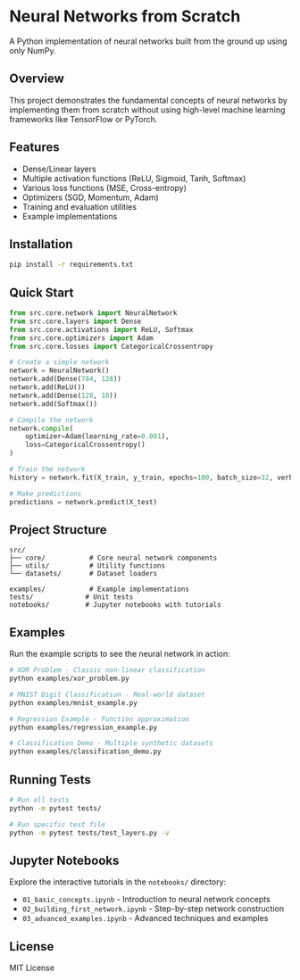 # Neural Networks from Scratch

A Python implementation of neural networks built from the ground up using only NumPy.

## Overview

This project demonstrates the fundamental concepts of neural networks by implementing them from scratch without using high-level machine learning frameworks like TensorFlow or PyTorch.

## Features

- Dense/Linear layers
- Multiple activation functions (ReLU, Sigmoid, Tanh, Softmax)
- Various loss functions (MSE, Cross-entropy)
- Optimizers (SGD, Momentum, Adam)
- Training and evaluation utilities
- Example implementations

## Installation

```bash
pip install -r requirements.txt
```

## Quick Start

```python
from src.core.network import NeuralNetwork
from src.core.layers import Dense
from src.core.activations import ReLU, Softmax
from src.core.optimizers import Adam
from src.core.losses import CategoricalCrossentropy

# Create a simple network
network = NeuralNetwork()
network.add(Dense(784, 128))
network.add(ReLU())
network.add(Dense(128, 10))
network.add(Softmax())

# Compile the network
network.compile(
    optimizer=Adam(learning_rate=0.001),
    loss=CategoricalCrossentropy()
)

# Train the network
history = network.fit(X_train, y_train, epochs=100, batch_size=32, verbose=True)

# Make predictions
predictions = network.predict(X_test)
```

## Project Structure

```
src/
├── core/           # Core neural network components
├── utils/          # Utility functions
└── datasets/       # Dataset loaders

examples/           # Example implementations
tests/             # Unit tests
notebooks/         # Jupyter notebooks with tutorials
```

## Examples

Run the example scripts to see the neural network in action:

```bash
# XOR Problem - Classic non-linear classification
python examples/xor_problem.py

# MNIST Digit Classification - Real-world dataset
python examples/mnist_example.py

# Regression Example - Function approximation
python examples/regression_example.py

# Classification Demo - Multiple synthetic datasets
python examples/classification_demo.py
```

## Running Tests

```bash
# Run all tests
python -m pytest tests/

# Run specific test file
python -m pytest tests/test_layers.py -v
```

## Jupyter Notebooks

Explore the interactive tutorials in the `notebooks/` directory:

- `01_basic_concepts.ipynb` - Introduction to neural network concepts
- `02_building_first_network.ipynb` - Step-by-step network construction
- `03_advanced_examples.ipynb` - Advanced techniques and examples

## License

MIT License
